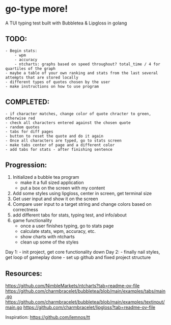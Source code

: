 # go-type more!

A TUI typing test built with Bubbletea & Lipgloss in golang

## TODO:
	- Begin stats:
		- wpm
		- accuracy
		- ntcharts: graphs based on speed throughout? total_time / 4 for quartiles of the graph
	- maybe a table of your own ranking and stats from the last several attempts that are stored locally
	- different types of quotes chosen by the user
	- make instructions on how to use program

## COMPLETED:
	- if character matches, change color of quote chracter to green, otherwise red
	- check all characters entered against the chosen quote
	- random quotes
	- tabs for diff pages
	- button to reset the quote and do it again
	- Once all characters are typed, go to stats screen
	- make tabs center of page and a different color
	- add tabs for stats - after finishing sentence

## Progression:
1. Initialized a bubble tea program
	- make it a full sized application
	- put a box on the screen with my content
2. Add some styles using lipgloss, center in screen, get terminal size
3. Get user input and show it on the screen
4. Compare user input to a target string and change colors based on correctness
5. add different tabs for stats, typing test, and info/about
6. game functionality
	- once a user finishes typing, go to stats page
	- calculate stats, wpm, accuracy, etc.
	- show charts with ntcharts
	- clean up some of the styles


Day 1:
	- init project, get core functionality down
Day 2:
	- finally nail styles, get loop of gameplay done
	- set up github and fixed project structure


## Resources:
https://github.com/NimbleMarkets/ntcharts?tab=readme-ov-file
https://github.com/charmbracelet/bubbletea/blob/main/examples/tabs/main.go
https://github.com/charmbracelet/bubbletea/blob/main/examples/textinput/main.go
https://github.com/charmbracelet/lipgloss?tab=readme-ov-file

Inspiration:
https://github.com/lemnos/tt
